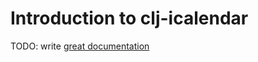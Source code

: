 # Introduction to clj-icalendar

TODO: write [great documentation](http://jacobian.org/writing/what-to-write/)
